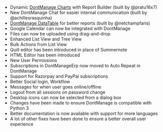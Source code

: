 - Dynamic [DontManage Charts](https://github.com/dontmanage/charts) with Report Builder (built by @pratu16x7)
- New DontManage Chat for easier internal communication (built by @achillesrasquinha)
- [DontManage DataTable](https://github.com/dontmanage/datatable) for better reports (built by @netchampfaris)
- Google Calendar can now be integrated with DontManage
- Files can now be uploaded using drag-and-drop
- Enhanced List View and Tree View
- Bulk Actions from List View
- Quill editor has been introduced in place of Summernote
- HTML Editor has been introduced
- New User Permissions
- Subscriptions in DontManageErp now moved to Auto Repeat in DontManage
- Support for Razorpay and PayPal subscriptions
- Better Social login, Workflow
- Messages for when user goes online/offline
- Logout from all sessions on password change
- Desktop icons can now be selected from a dialog box
- Changes have been made to ensure DontManage is compatible with Python 3
- Better documentation is now available with support for more languages
- A lot of other fixes have been done to ensure a better overall user experience
